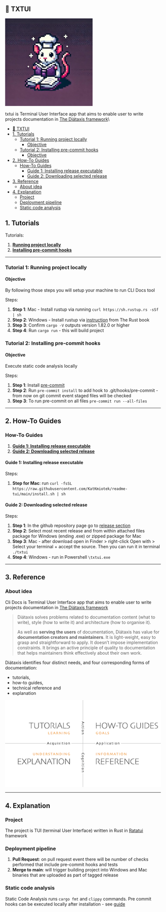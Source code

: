 ## 📝 TXTUI
![txtui-logo](txtui.jpg)

txtui is Terminal User Interface app that aims to enable user to write projects documentation in [The Diátaxis framework](https://diataxis.fr/)\
- [📝 TXTUI](#-txtui)
- [1. Tutorials](#1-tutorials)
  - [Tutorial 1: Running project locally](#tutorial-1-running-project-locally)
    - [Objective](#objective)
  - [Tutorial 2: Installing pre-commit hooks](#tutorial-2-installing-pre-commit-hooks)
    - [Objective](#objective-1)
- [2. How-To Guides](#2-how-to-guides)
  - [How-To Guides](#how-to-guides)
    - [Guide 1: Installing release executable](#guide-1-installing-release-executable)
    - [Guide 2: Downloading selected release](#guide-2-downloading-selected-release)
- [3. Reference](#3-reference)
  - [About idea](#about-idea)
- [4. Explanation](#4-explanation)
  - [Project](#project)
  - [Deployment pipeline](#deployment-pipeline)
  - [Static code analysis](#static-code-analysis)


## 1. Tutorials

Tutorials:
1. **[Running project locally](#tutorial-1-local-setup)**
2. **[Installing pre-commit hooks](#tutorial-2-installing-pre-commit-hooks)**

---

### Tutorial 1: Running project locally

#### Objective
By following those steps you will setup your machine to run CLI Docs tool

Steps:
1. **Step 1**: Mac - Install rustup via running `curl https://sh.rustup.rs -sSf | sh`
2. **Step 2**: Windows - Install rustup via [instruction](https://doc.rust-lang.org/cargo/getting-started/installation.html) from The Rust book
3. **Step 3**: Confirm `cargo -V` outputs version 1.82.0 or higher
4. **Step 4**: Run `cargo run` - this will build project

### Tutorial 2: Installing pre-commit hooks

#### Objective
Execute static code analysis locally

Steps:
1. **Step 1**: Install [pre-commit]()
2. **Step 2**: Run `pre-commit install` to add hook to .git/hooks/pre-commit - from now on git commit event staged files will be checked
3. **Step 3**: To run pre-commit on all files `pre-commit run --all-files`

---
## 2. How-To Guides

### How-To Guides
1. **[Guide 1: Installing release executable](#guide-1-installing-release-executable)**
2. **[Guide 2: Downloading selected release](#guide-2-downloading-selected-release)**

#### Guide 1: Installing release executable

Steps:
1. **Step for Mac**: run `curl -fsSL https://raw.githubusercontent.com/KatKmiotek/readme-tui/main/install.sh | sh`

#### Guide 2: Downloading selected release

Steps:
1. **Step 1**: In the github repository page go to [release section](https://github.com/KatKmiotek/readme-tui/releases)
2. **Step 2**: Select most recent release and from within attached files package for Windows (ending .exe) or zipped package for Mac
3. **Step 3**: Mac - after download open in Finder > right-click Open with > Select your terminal + accept the source. Then you can run it in terminal `./txtui`
4. **Step 4**: Windows - run in Powershell `\txtui.exe`
---
## 3. Reference
### About idea
Cli Docs is Terminal User Interface app that aims to enable user to write projects documentation in [The Diátaxis framework](https://diataxis.fr/)

> Diátaxis solves problems related to documentation content (what to write), style (how to write it) and architecture (how to organise it).
>
>As well as **serving the users** of documentation, Diátaxis has value for **documentation creators and maintainers**. It is light-weight, easy to grasp and straightforward to apply. It doesn’t impose implementation constraints. It brings an active principle of quality to documentation that helps maintainers think effectively about their own work.

Diátaxis identifies four distinct needs, and four corresponding forms of documentation:
 - tutorials,
 - how-to guides,
 - technical reference and
 - explanation


![framework diagram](./framework.png)

---
## 4. Explanation

### Project
The project is TUI (terminal User Interface) written in Rust in [Ratatui](https://ratatui.rs/) framework

### Deployment pipeline
1. **Pull Request**: on pull request event there will be number of checks performed that include pre-commit hooks and tests
2. **Merge to main**: will trigger building project into Windows and Mac binaries that are uploaded as part of tagged release

### Static code analysis
Static Code Analysis runs `cargo fmt` and `clippy` commands.
Pre commit hooks can be executed locally after installation - see [guide](#tutorial-2-installing-pre-commit-hooks)
